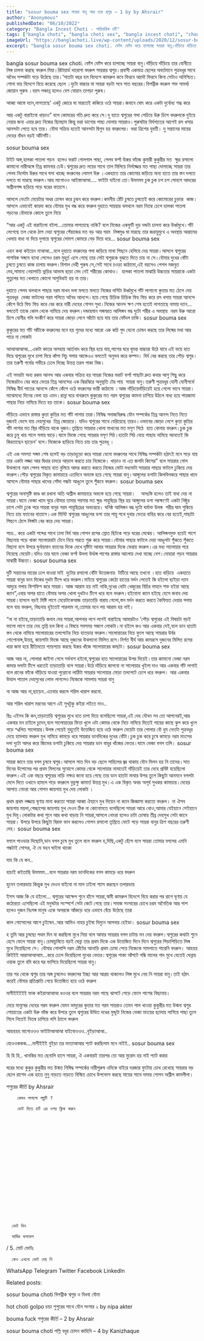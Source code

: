 ```yaml
---
title: "sosur bouma sex সায়রা বানু আর তার শ্বশুর – 1 by by Ahsrair"
author: "Anonymous"
publishedDate: "06/10/2022"
category: "Bangla Incest Choti - পারিবারিক চটি"
tags: ["bangla choti", "bangla choti sex", "bangla incest choti", "chodon choti", "choti", "incest choti", "incest choti golpo", "sasur bouma", "sasur bouma choti", "sosur bouma choti"]
imageUrl: "https://banglachoti.live/wp-content/uploads/2020/12/sosur-bouma-choti-150x150.jpg"
excerpt: "bangla sosur bouma sex choti. ফোঁস ফোঁস করে হাপাচ্ছে সায়রা বানু।দাঁড়িয়ে দাঁড়িয়ে তার যোনীতে লিঙ্গ চালনা করছে বদরুল মিয়া।রিটায়ার্ড দারোগা বদরুল সায়রার শ্বশুর।প্রবাসী একমাত্র ছেলের অবর্তমানে পুত্রবধূর সা..."
---
```


bangla sosur bouma sex choti. ফোঁস ফোঁস করে হাপাচ্ছে সায়রা বানু।দাঁড়িয়ে দাঁড়িয়ে তার যোনীতে লিঙ্গ চালনা করছে বদরুল মিয়া।রিটায়ার্ড দারোগা বদরুল সায়রার শ্বশুর।প্রবাসী একমাত্র ছেলের অবর্তমানে পুত্রবধূর সাথে অবৈধ সম্পর্কটা গড়ে উঠেছে তার।’সাতটা বছর হল বিদেশে কামরুল কবে ফিরবে আদৌ ফিরবে কিনা সেটাও অনিশ্চিত।শোনা যায় বিদেশে বিয়ে করেছে ছেলে ।দুটো বাচ্চার মা সায়রা বড়টা সবে সাত বছরের।বিপত্নীক বদরুল শক্ত সামর্থ্য জোয়ান পুরুষ ।বয়স পঞ্চান্ন হলেও বেশ যোয়ান তাগড়া পুরুষ।


আব্বা আস্তে দ্যান,লাগতাছে’ একটু জোরে ঘা মারতেই ককিয়ে ওঠে সায়রা।জবাবে ঘোৎ করে একটা দুর্বোধ্য শব্ধ করে

আর একটু বারাইবো খাড়াও” বলে কোমরের গতি দ্রুত করে সে।দু হাতে শ্বশুরের গলা পেচিয়ে উরু চিপে বদরুলকে দুইয়ে নেয়ার জন্য এবার দ্রুত নিজের ছিমছাম কিন্তু ভরা ডাগোর পাছা দোলায় সায়রাও।পুরুষটার বির্যপাতের আগেই রস খসার আনন্দটা পেতে হবে তার। বৌমা সক্রিয় হতেই আনন্দটা দ্বিগুন হয় বদরুলের। ভরা ত্রিশের যুবতী। দু সন্তানের মায়ের দেহের বাঁধন বড়ই আঁটসাঁট।


sosur bouma sex


টাইট অঙ্গ,হালকা পাতলা গড়ন  হলেও ভরাট গোলগাল পাছা, পেলব ফর্শা উরুর ভাঁজে কুমারী কুকুরীর মত  ক্ষুদ্র রসালো কামানো নারীঅঙ্গে তিব্র কামনার ঢেউ।শ্বশুরের দ্রুত লয়ের সাথে তাল মিলিয়ে নির্লজ্জের মত পাছা দোলাচ্ছে সায়রা তার পেলব নির্লোম উরুর সাথে ঘসা খাচ্ছে বদরুলের লোমশ উরু ।একহাতে তার কোমোর জড়িয়ে অন্য হাতে তার স্তন দলতে দলতে ঘা মারছে বদরুল।আহ মাগোওও আইস্তাআআ…. ফাইটা যাইবো তো।উমমমম চুক চুক চপ চপ সোহাগ আদরের অশ্লীলশব্দ ছড়িয়ে পড়ে ঘরের বাতাসে।


আসলে নেংটো মেয়েটার অধর চোষন করে চুম্বন করে বদরুল।কমনীয় ঠোঁট চুষতে চুষতেই করে কোমোরের চুড়ান্ত  কাজ।আসলে এভাবেই কায়দা করে বৌমার মুখ বন্ধ করে বদরুল দুহাতে সায়য়ার থলথলে নরম নিতম্ব চেপে হালকা পাতলা গড়নের বৌমাকে কোলে তুলে নিয়ে

“আর একটু এই বারাইলো বইলা…তোমার লাগতাছে নাকি? বলে নিজের একফুটি দৃড় দন্ডটা চালনা করে উর্ধ্বমুখে।গাঁট লেগেছে তল থেকে ঠাপ দেয়া শ্বশুরের পেঁয়াজের মত বড় আর গরম  লিঙ্গমুণ্ড ঘা মারছে তার জরায়ুমুখে এ অবস্থায় আরামের খেলায় বাধা না দিয়ে দুপায়ে শ্বশুরের লোমশ কোমরে বেড় দিয়ে ধরে… sosur bouma sex


এহন কথা কইয়েন নাআআ…বলে দুহাতে বদরুলের গলা জড়িয়ে মাথা পিছনে হেলিয়ে দেয় সায়রা।আসলে শ্বশুরের পাশবিক সঙ্গমে ব্যাথা পেলেও চরম মুহূর্ত এসে গেছে তার সেটা শ্বশুরকে বুঝতে দিতে চায় না সে।বৌমার দুধের বোঁটা চুষতে চুষতে কাজ চালায় বদরুল।বিশাল দেহী পুরুষ সে,সেই সাথে চওড়া কাঠামো,এই বয়সেও পেশল মজবুত দেহ,সামান্য নেয়াপাতি ভুড়ির আভাষ ছাড়া মেদ নেই শরীরের কোথাও।  হালকা পাতলা মাঝারি উচ্চতার সায়রাকে একটা পুতুলের মত খেলাতে কোনো অসুবিধাই হয় না তার।












দুহাতে পেলব থলথলে পাছার নরম মাখন দলা মলতে মলতে নিজের লগিটা উর্ধ্বমুখে গাঁট লাগানো কুত্তার মত ঠেলে দেয় পুত্রবধূর  ভেজা ফাটলের গরম গলিতে অবৈধ আনন্দে।হয়ে গেছে চিড়িক চিড়িক ফিচ ফিচ করে রস খসায় সায়রা আনন্দে কেঁপে উঠে ফিচ ফিচ করে বের করে নারী দেহের গোপন সুধা।নিজের আনন্দ ক্ষণ শেষ হতেই লাগতাছে নামায় দ্যান…বলতেই তাকে কোল থেকে নামিয়ে দেয় বদরুল।দন্ডায়মান সঙ্গমরত আলিঙ্গন বদ্ধ দুটো শরীর এ অবস্থায়  নরম উরু আরো চিপে যোনীর গলি সংকীর্ণ করে সায়রা জোড়া লেগে আঁটো হয়ে যায় তার ফোঁদল চাকি। sosur bouma sex


কুকুরের মত গাঁট আঁটকে বদরুলের মনে হয় গুদের মধ্যে আরো এক কচি গুদ যেনো চোষন করছে তার লিঙ্গের মথা আর পারে না লোকটা

আআআআআ…একটা কাতর অসহায় আর্তনাদ করে স্থির হয়ে যায়,পাশের ঘরে ঘুমন্ত বাচ্চারা উঠে যাবে এই ভয়ে হাত দিয়ে শ্বশুরের মুখে চাপা দিয়ে কাঁপা নিচু গলায় আস্তেএএ বলতেই অনুভব করে কম্পন। বির্য বের করছে তার পৌড় শ্বশুর।তার তরুণী গর্ভের গভীরে ঢেলে দিচ্ছে উত্তপ্ত তরল পাকা বিজ।


এই সময়টা অন্য রকম আনন্দ আর একবার সক্রিয় হয় সায়রা নিজের ভরাট ফর্শা পাছাটা দ্রুত কবার আগু পিছু করে নিজেরটাও বের করে ভেতর তিব্র আনন্দের এক ঝিরঝিরে অনুভূতি টের পায়  সায়রা বানু।তরুণী পুত্রবধূর যোনী যোনীগর্ভে নিষিদ্ধ বীর্য পাতের আনন্দে কেঁপে কেঁপে ওঠে বদরুলের ভারী কাঠামো ।আজ দাঁড়িয়েদাঁড়িয়েই হয়ে গেলো ভাবে সায়রা।মাঝেমধ্যে দিনের বেলা হয় এমন।রান্না ঘরে বাথরুমে কুকুরের মত গরম শ্বশুরের কামনা চাগিয়ে উঠলে বাধ্য হয়ে পায়জামা পাছার নিচে নামিয়ে দিতে হয় তাকে। sosur bouma sex


দাঁড়িয়ে এভাবে রাস্তার কুত্তা কুত্তির মত গাঁট লাগায় তারা।নিষিদ্ধ সমাজবিরুদ্ধ যৌন সম্পর্কের তিব্র আনন্দ নিতে নিতে দুজনই ভেসে যায় দেহসুখের  তিব্র জোয়ারে। যদিও শ্বশুরের সাথে বেরিয়েছে তারও।ওভাবের জোড়া লেগে কুত্তা কুত্তির গাঁট লাগার মত স্থির দাঁড়িয়ে থাকে দুজন।তৃপ্তিতে সায়রার খোলা মাখনের মত মসৃণ পিঠে  হাত বোলায় বদরুল।চুক চুক করে চুমু খায় গালে গলায় ঘাড়ে।ঘামে ভিজে গেছে সায়রার মসৃণ পিঠ।হাতটা পিঠ বেয়ে পাছায় নামিয়ে আনতেই কি কিরতাছেন ছাড়েন’ বলে।নিজেকে ছাড়িয়ে নিতে চায় তার পুত্রবধূ ।


এই এক সমস্যা সঙ্গম শেষ হলেই বড় তাড়াহুড়ো করে সায়রা যেনো বদরুলের সাথে নিষিদ্ধ সম্পর্কটা হঠাৎই মনে পড়ে যায় তার একটা লজ্জা আর দ্বিধার চাদরে আড়াল করতে চায় নিজেকে। খাড়াও না এত জলদি কিসের” বলে সায়রার গোল উথলানো নরম পেলব পাছায় হাত বুলিয়ে আদর করতে করতে নিজের মোটা মধ্যমাটা সায়রার পাছার ফাটলে ঢুকিয়ে দেয় বদরুল।পৌড় শ্বশুরের বিকৃত কামাচারে এতদিনে অভ্যস্ত হয়ে গেছে সায়রা বানু।আঙ্গুলের ডগাটা কিলবিলকরে পাছার খাদে আসলে বৌমার পাছার খাদের সোঁদা গন্ধটা আঙুলে তুলে শুঁকবে বদরুল। sosur bouma sex


শ্বশুরের অনাসৃষ্টি কাণ্ড কা রখানা অতি অশ্লীল কামাচারে অভ্যস্ত হয়ে গেছে সায়রা।    অসঃস্তি হলেও তাই বাধা দেয় না সায়রা।ঘামে ভেজা খাদে ঘুরে বৌমার তামার পয়সার মত ক্ষুদ্র পায়ুছিদ্রে স্থির হয় আঙ্গুলের ডগা পরক্ষণেই একটা নিষ্ঠুর চাপে সেটা ঢুকে পরে সায়রা বানুর গরম পায়ুছিদ্রের অভ্যন্তরে। ঘনিষ্ঠ আলিঙ্গন বদ্ধ দুটো ঘর্মাক্ত উলঙ্গ  শরীর ঘাম শুকিয়ে নিতে চায় ফ্যানের বাতাসে।এক মিনিট শ্বশুরের আঙুলের ডগা তার পায়ু পথে দুবার ভেতর বাহির করে বের হতেই,পাছাটা পিছনে ঠেলে লিঙ্গটা বের করে দেয় সায়রা।


পচচ.. করে একটা শব্দের সাথে ঢালা বির্য আর গোপন রসের স্রোত ছিটকে পড়ে ঘরের মেঝেয়। আলিঙ্গনমুক্ত হয়েই পাশে বিছানায় পড়ে থাকা সালোয়ারটা টেনে নিয়ে পরতে শুরু করে সায়রা।বৌমার পাছার ফাটলে দেয়া আঙুলটা শুঁকতে শুঁকতে বিছানা বসে উপরে ঘুর্নায়মান ফ্যানের দিকে দেখে দৃষ্টিটা আবার সায়রার দিকে ফেরায় বদরুল।এর মধ্য সালোয়ার পরে নিয়েছে মেয়েটা।যদিও তার ঘামে ভেজা ফর্শা উদলা উর্ধাঙ্গ পাশের রাস্তার আলোয় দেখা যাচ্ছে বেশ।দোহারা গড়ন সায়রার মাঝারী উচ্চতা। sosur bouma sex


দুটি সন্তানের মায়ের ঢলে যাওয়া মাই  দুটোর রসালো বোঁটা উত্তেজনায়  টাটিয়ে আছে তখনো ।হাত বাড়িয়ে  একহাতে সায়রা বানুর ডান দিকের দুধটা টিপে ধরে বদরুল।মাইয়ে শ্বশুরের কেঠো হাতের মর্দন পেতেই কি হইলো ছাইড়া দ্যান আদুরে গলায় ফিশফিশ করে সায়রা। আজ আরাম হয় নাই নাকি,দুধের বোটা খেজুরের বিচির লাহান শক্ত হইয়া আছে ক্যান”,এবার অপর হাতে বৌমার অপর খোলা দুধটাও টিপে ধরে বলে বদরুল।হইবোনা ক্যান হইছে হেসে জবাব দেয় সায়রা।হাসলে বড়ই মিষ্টি লাগে মেয়েটাকেআজ তাড়াতাড়ি বারায় গেলো,স্তন মর্দন করতে করতে কৈফিয়ত দেয়ার গলায় বলে যায় বদরুল, বিছনায় হুইতেই পারলাম না,তোমার মনে লয় আরাম হয় নাই।


“না না হইছে,তাড়াতাড়ি জবাব দেয় সায়রা,আপনার লগে লগেই বারাইছে আমারটাও ‘পৌড় শ্বশুরের এই বিষয়টা বড়ই ভালো লাগে তার দেহ তৃপ্তি হল কিনা এ বিষয়ে সবসময় সজাগ লোকটা।না হইলে কও আর একবার দেই,বলে ডান হাতটা স্তন থেকে নামিয়ে সালোয়ারের তলপেটের নিচে হাতড়ায় বদরুল।সালোয়ারের নিচে ফুলে আছে সায়রার উর্বর গোপোনাঙ্গ,উত্তপ্ত, জায়গাটা ভিজে আছে দুজনের উথলানো মিলিত রসে।নির্গত বীর্য আর কামরসে দুজনের মিলিত রসের ধারা জমা হয়ে রীতিমতো প্যাচপ্যাচ করছে উরুর খাঁজে সালোয়ারের কাছটা। sosur bouma sex


আজ আর না, পোলারা জাইগা গেলে সর্বনাশ হইবো,শ্বশুরের হাত সালোয়ারের উপর দিয়েই।তার কামানো ভেজা নরম কাদার দলাটা টিপে ধরতেই তাড়াতাড়ি বলে সায়রা।উঠে দাঁড়িয়ে জাগবো না সালোয়ার খুইলা দাও আর একবার গাঁট লাগাই বলে রানের ফাঁকে দাঁড়িয়ে যাওয়া পুরোনো লাঠিটা সায়রার সালোয়ার মোড়া তলপেটে চেপে ধরে বদরুল। আর একবার উত্থাল পাতাল দেহসুখের লোভ লাগলেও নিজেকে সামলায় সায়রা বানু

না আজ আর না,ছাড়েন..এতবার করলে শরিল খারাপ করবো.

আর শরিল খারাপ মরনের আগে এই সুখটুকু কইরা লইতে দাও..


ছিঃ এইসব কি কন,তাড়াতাড়ি শ্বশুরের মুখে হাত চাপা দিয়ে বলেছিলো সায়রা,এই দেহ যৌবন সব তো আপনেরই,আর একবার মন চাইলে চুদেন,বলে সালোয়ারের ফিতা খুলে ওটা কোমর থেকে নিচে নামিয়ে দিতেই পায়ের কাছে ঝুপ করে খুলে পড়ে স্খলিত সালোয়ার।উলঙ্গ পেয়েই মুহূর্তেই উত্তেজিত হয়ে ওঠে বদরুল মেয়েটা তার পোলার বৌ ধুম নেংটো পুত্রবধূর দেহে হামলায় বদরুল মুখ নামিয়ে কামড়ে ধরে সায়রার ডানদিকের দুধের বোঁটা।চুক চুক করে চুষে কামড়ে নরম মাংসের দলা দুটো আদর করে জিভের ডগাটা ঢুকিয়ে দেয় সায়রার ডান বাহুর খাঁজের ভেতর।ঘামে ভেজা বগল তলি। sosur bouma sex


সায়রা জানে তার বগল চুষবে শ্বশুর।আসলে সাত দিন বড় ছেলে সাহিলের জ্বর থাকায় যৌন মিলন হয় নি তাদের।সাত দিনের উপোসের পর প্রথম মিলনের সুযোগে কোমর থেকে সালোয়ার নামাতেই দাঁড়িয়েই তার দেহে প্রবিষ্ট হয়েছিলো বদরুল।এই এক বছরে শ্বশুরের নাড়ি নক্ষত্র জানা হয়ে গেছে তার ডান হাতটা মাথার উপর তুলে কিছুটা আনমনে বগলটা মেলে দিতে ওখানে হামলে পড়ে বদরুলে বুভুক্ষু কামার্ত উত্তপ্ত মুখ।এ এক বিকৃত অথচ অপূর্ব সুখকর কামাচার।দেহের আপাত নোংরা আর গোপন জায়গায় মুখ দেয় লোকটা ।


প্রথম প্রথম লজ্জায় ঘৃণায় মানা করতো সায়রা আব্বা ঐহানে মুখ দিয়েন না ক্যান জিজ্ঞাসা করতো বদরুল। না ঐসব জায়গায় ময়লা,পেচ্ছাপের জায়গায় মুখ দেওন ঠিক না কোনোমতে বলেছিলো সায়রা আরে থোও,আমার যেইহানে সেইহানে মুখ দিমু।লোকটার কথা শুনে আর কথা বাড়ায় নি সায়রা,আসলে নোংরা হলেও চাটা চোষায় তীব্র দেহসুখ সেটা জানে সায়রা। উপরে উপরে কিছুটা বিরক্ত ভান করলেও গোপন রসালো তৃপ্তিতে ফেটে পড়ে সায়রা বানুর ত্রিশ বছরের তরুণী দেহ। sosur bouma sex


বগলে পাওডার দিছোনি,ডান বগল চুষে মুখ তুলে বলে বদরুল হ,দিছি,একটু হেঁসে বলে সায়রা তোমার বগলের এমনি গন্ধটাই সোন্দর, ঐ যে যহন ঘাইমা থাকো

যাহ কি যে কন..

হাচাই কইতাছি উমমমম…বলে সায়রার নরম ডানদিকের বগল কামড়ে ধরে বদরুল

হুনেন তলারডায় কিন্তুক মুখ দেওন যাইবো না মাল ঢাইলা শ্যাস করছেন তলারডায়


ইসস আজ কি যে হইলো… শ্বশুরের আক্ষেপ শুনে হাঁসে সায়রা,স্বামী কামরুল বিদেশে বিয়ে করার পর রাগে ঘৃণায় যে কঠোরতা এসেছিলো এই মনুষটার সংস্পর্শে সেটা কেটে গেছে তার।সমাজ সংসারের চোখে চরম অনৈতিক আর পাপ হলেও দুজন নিঃসঙ্গ মানুষ একে অপরকে আঁকড়ে ধরে এভাবে বেঁচে উঠেছে তারা

কাল গোসোলের আগে চুইষেন..আর আমিও নাহয় চুইষা দিমুনে আপনার হেইডা। sosur bouma sex


হ তুমি আর চুষছো পত্থম দিন যা করছিলা মুখে নিয়া বলে আবার সায়রার বগল চাটায় মন দেয় বদরুল।শ্বশুরের কথাটা শুনে হেসে ফেলে সায়রা বানু।চোষাচুষিতে বড়ই ঘেন্না তার প্রথম দিকে এক উত্তেজিত দিনে দিনে শ্বশুরের পিড়াপিড়িতে লিঙ্গ মুখে নিয়েছিলো সে। বৌমার গোলাপি নরম ঠোঁটের আনাড়ি প্রথম চোষা পেয়ে নিজেকে সামলাতে পারেনি বদরুল। আহহহ কিইইই আরাআআআম…করে ঢেলে দিয়েছিলো মুখের ভেতর।শ্বশুরের পাকা আঁশটে গন্ধি মালের গাদ মুখে যেতেই ঘেন্নায় ওয়াক তুলে বমি করে ঘর ভাসিয়ে দিয়েছিলো সায়রা বানু।


তার পর থেকে শ্বশুর তার অঙ্গ চুষলেও বদরুলের ইচ্ছা আর আগ্রহ থাকলেও লিঙ্গ মুখে নেয় নি সায়রা বানু।তাই হঠাৎ করেই বৌমার প্রতিশ্রুতি পেয়ে উত্তেজিত হয়ে ওঠে বদরুল

মাগীইইইইই ফাক কইরাআআআ ধওওর বলে সায়রার নরম পাছে ঝাপটে পেড়ে ফেলে পাশের বিছানায়।


মেয়ে মানুষের দেহের গরম বদরুল যেমন ভাদুরের কুত্তার মত গরম সায়রাও তেমন পাল খাওয়া কুকুরীর মত উন্মনা শ্বশুর শোয়াতের একটা উরু ভাঁজ করে উপরে তুলে শ্বশুরের উত্থিত দণ্ডের মুন্ডুটা নিজের ভেজা মাংয়ের ছ্যাদায় লাগিয়ে পাছা তুলে গিলে নিতেই নিতম্ব চাপিয়ে লগি ঠ্যালে বদরুল

আহহহহ মাগোওওও ফাইটাআআআ যাইবোওওও..বুইড়াআআ..

হোওওককক….মাগীইইই বুইড়া তর ভাতাআআর প্যাট করছিলাম মনে নাইই.. sosur bouma sex


হি হি হি.. খানকির মত ছেনালি হাসে সায়রা, ঐ একবারই তারপর তো আর মুরোদ হয় নাই প্যাট করার

ঘরের মধ্যে কুকুর কুকুরীর মত উন্মত্ত নিষিদ্ধ সম্পর্কের নারীপুরুষ ওদিকে বাইরে দরজার ফুটোয় চোখ রেখেছে সায়রার বড় ছেলে রাশেদ এক হাতে নুনু নাড়তে নাড়তে বিস্মিত চোখে উপভোগ করছে মায়ের সাথে দাদার গোপন অশ্লীল কামলীলা।


শশুরের কীর্তি by Ahsrair


 
 
 
        কেমন লাগলো গল্পটি ?      
 
        ভোট দিতে হার্ট এর ওপর ক্লিক করুন      
 
 
 
 
 
 
 
 
 
 
 
 
 
 
 
 
 
 
 
 
 
      ভোট দিন    
 
      সার্বিক ফলাফল 
 / 5. মোট ভোটঃ 
 
 
      কেও এখনো ভোট দেয় নি    
 
 
 
 
WhatsApp
Telegram
Twitter
Facebook
LinkedIn




Related posts:






sosur bouma choti বিপত্নীক শ্বশুর ও বিধবা বৌমা




hot choti golpo চাচা শুশুরের সাথে যৌন সংসার ২ by nipa akter




bouma fuck শশুরের কীর্তি – 2 by Ahsrair




sosur bouma choti পল্লি বধুর চোদন কাহিনি – 4 by Kanizhaque
